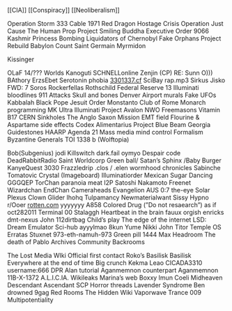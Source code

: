 [[CIA]]
[[Conspiracy]]
[[Neoliberalism]]


Operation Storm 333 Cable 1971 Red Dragon Hostage Crisis Operation Just Cause The Human Prop Project Smiling Buddha Executive Order 9066 Kashmir Princess Bombing Liquidators of Chernobyl Fake Orphans Project Rebuild Babylon Count Saint Germain Myrmidon

Kissinger

OLaF 14/??? Worlds Kanoguti SCHNELLonline Zenjin (CP) RE: Sunn O))) BAthory ErzsEbet Serotonin phobia [3301337.cf](http://3301337.cf/) SciBay rap.mp3 Sirkus Jisko FWD: 7 Soros Rockerfellas Rothschild Federal Reserve 13 Illuminati bloodlines 911 Attacks Skull and bones Denver Airport murals Fake UFOs Kabbalah Black Pope Jesuit Order Monstanto Club of Rome Monarch programming MK Ultra Illuminati Project Avalon NWO Freemasons Vitamin B17 CERN Sinkholes The Anglo Saxon Mission EMT field Flourine & Aspartame side effects Codex Alimentarius Project Blue Beam Georgia Guidestones HAARP Agenda 21 Mass media mind control Formalism Byzantine Generals TOI 1338 b (Wolftopia)

Bob(Subgenius) jodi Killswitch dark.fail oymyo Despair code DeadRabbitRadio Saint Worldcorp Green ball/ Satan’s Sphinx /Baby Burger KanyeQuest 3030 Frazzledrip .clos / .elen wormhood chronicles Sabinche Tomatovic Crystal (Imageboard) Illuminatiorder Mexican Sugar Dancing GGGQEP TorChan paranoia meat I2P Satoshi Nakamoto Freenet Wizardchan EndChan Cameraheads Evangelion AUS 0:7 the-eye Solar Plexus Clown Glider Ihohq Tulpamancy Newmaterialwant Sissy Hypno r/Ooer [rotten.com](http://rotten.com/) yyyyyyy A858 Colored Drug (”Do not resaearch”) as if oct282011 Terminal 00 Stalaggh Heartbeat in the brain fauux orgish enricks dmt-nexus John 112dirtbag Child’s play The edge of the internet LSD: Dream Emulator Sci-hub ayyylmao 8kun Yume Nikki John Titor Temple OS Erratas Stuxnet 973-eth-namuh-973 Green pill 1444 Max Headroom The death of Pablo Archives Community Backrooms

The Lost Media WIki Official first contact Roko’s Basilisk Basilisk Everywhere at the end of time Big crunch Kekma Leao CICADA3310 username:666 DPR Alan tutorial Aganmemnon counterpart Aganmemnon 11B-X-1372 A.L.I.C.IA. Wikileaks Marina’s web Boxxy Imun Coeli Midheaven Descendant Ascendant SCP Horror threads Lavender Syndrome Ben drowned 9gag Red Rooms The Hidden Wiki Vaporwave Trance 009 Multipotentiality